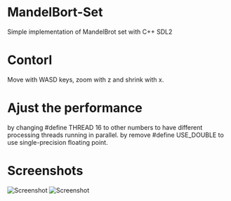 # MandelBort-Set
Simple implementation of MandelBrot set with C++ SDL2

# Contorl
Move with WASD keys, zoom with z and shrink with x.

# Ajust the performance
by changing #define THREAD 16 to other numbers to have different processing threads running in parallel.
by remove #define USE_DOUBLE to use single-precision floating point. 

# Screenshots
![Screenshot](screenshot.bmp)
![Screenshot](screenshot1.bmp)
